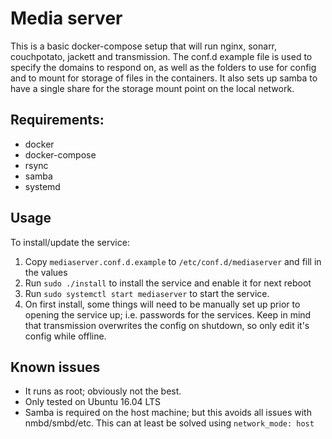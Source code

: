 # Media server

This is a basic docker-compose setup that will run nginx, sonarr, couchpotato, jackett and transmission. The conf.d example file is used to specify the domains to respond on, as well as the folders to use for config and to mount for storage of files in the containers. It also sets up samba to have a single share for the storage mount point on the local network.

## Requirements:
* docker
* docker-compose
* rsync
* samba
* systemd

## Usage

To install/update the service:

1. Copy `mediaserver.conf.d.example` to `/etc/conf.d/mediaserver` and fill in the values
2. Run `sudo ./install` to install the service and enable it for next reboot
3. Run `sudo systemctl start mediaserver` to start the service.
4. On first install, some things will need to be manually set up prior to opening the service up; i.e. passwords for the services. Keep in mind that transmission overwrites the config on shutdown, so only edit it's config while offline.

## Known issues

* It runs as root; obviously not the best.
* Only tested on Ubuntu 16.04 LTS
* Samba is required on the host machine; but this avoids all issues with nmbd/smbd/etc. This can at least be solved using `network_mode: host`
